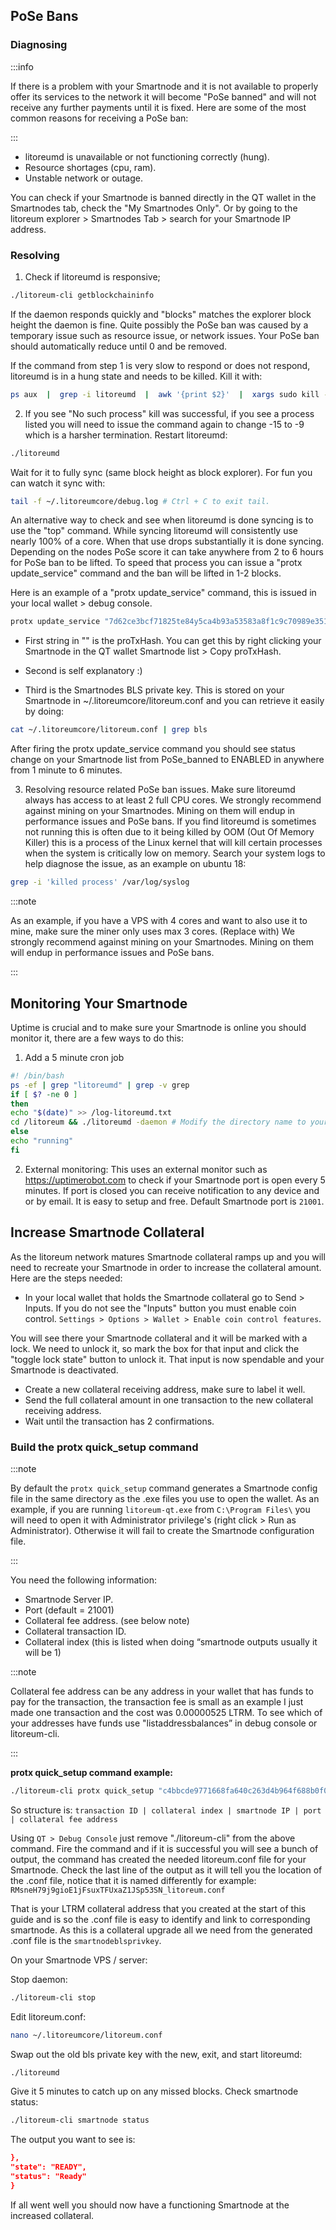 ## PoSe Bans

### Diagnosing

:::info

If there is a problem with your Smartnode and it is not available to properly offer its services to the network it will become "PoSe banned" and will not receive any further payments until it is fixed. Here are some of the most common reasons for receiving a PoSe ban:

:::

- litoreumd is unavailable or not functioning correctly (hung).
- Resource shortages (cpu, ram).
- Unstable network or outage.

You can check if your Smartnode is banned directly in the QT wallet in the Smartnodes tab, check the "My Smartnodes Only". Or by going to the litoreum explorer > Smartnodes Tab > search for your Smartnode IP address.

### Resolving

1. Check if litoreumd is responsive;

```bash
./litoreum-cli getblockchaininfo
```

If the daemon responds quickly and "blocks" matches the explorer block height the daemon is fine. Quite possibly the PoSe ban was caused by a temporary issue such as resource issue, or network issues. Your PoSe ban should automatically reduce until 0 and be removed.

If the command from step 1 is very slow to respond or does not respond, litoreumd is in a hung state and needs to be killed. Kill it with:

```bash
ps aux  |  grep -i litoreumd  |  awk '{print $2}'  |  xargs sudo kill -15
```

2. If you see "No such process" kill was successful, if you see a process listed you will need to issue the command again to change -15 to -9 which is a harsher termination. Restart litoreumd:

```bash
./litoreumd
```

Wait for it to fully sync (same block height as block explorer). For fun you can watch it sync with:

```bash
tail -f ~/.litoreumcore/debug.log # Ctrl + C to exit tail.
```

An alternative way to check and see when litoreumd is done syncing is to use the "top" command. While syncing litoreumd will consistently use nearly 100% of a core. When that use drops substantially it is done syncing. Depending on the nodes PoSe score it can take anywhere from 2 to 6 hours for PoSe ban to be lifted. To speed that process you can issue a "protx update_service" command and the ban will be lifted in 1-2 blocks.

Here is an example of a "protx update_service" command, this is issued in your local wallet > debug console.

```bash
protx update_service "7d62ce3bcf71825te84y5ca4b93a53583a8f1c9c70989e351c0f470088729a83" "your.smartnode.ip:21001" "3808471d6e52fe3b683474075cdf50192babe3b38203187ec0cg18fg54e439a4"
```

- First string in "" is the proTxHash. You can get this by right clicking your Smartnode in the QT wallet Smartnode list > Copy proTxHash.

- Second is self explanatory :)

- Third is the Smartnodes BLS private key. This is stored on your Smartnode in ~/.litoreumcore/litoreum.conf and you can retrieve it easily by doing:

```bash
cat ~/.litoreumcore/litoreum.conf | grep bls
```

After firing the protx update_service command you should see status change on your Smartnode list from PoSe_banned to ENABLED in anywhere from 1 minute to 6 minutes.

3. Resolving resource related PoSe ban issues. Make sure litoreumd always has access to at least 2 full CPU cores. We strongly recommend against mining on your Smartnodes. Mining on them will endup in performance issues and PoSe bans. If you find litoreumd is sometimes not running this is often due to it being killed by OOM (Out Of Memory Killer) this is a process of the Linux kernel that will kill certain processes when the system is critically low on memory. Search your system logs to help diagnose the issue, as an example on ubuntu 18:

```bash
grep -i 'killed process' /var/log/syslog
```

:::note

As an example, if you have a VPS with 4 cores and want to also use it to mine, make sure the miner only uses max 3 cores. (Replace with) We strongly recommend against mining on your Smartnodes. Mining on them will endup in performance issues and PoSe bans.

:::

## Monitoring Your Smartnode

Uptime is crucial and to make sure your Smartnode is online you should monitor it, there are a few ways to do this:

1. Add a 5 minute cron job

```bash
#! /bin/bash
ps -ef | grep "litoreumd" | grep -v grep
if [ $? -ne 0 ]
then
echo "$(date)" >> /log-litoreumd.txt
cd /litoreum && ./litoreumd -daemon # Modify the directory name to your own
else
echo "running"
fi
```
2. External monitoring: This uses an external monitor such as https://uptimerobot.com to check if your Smartnode port is open every 5 minutes. If port is closed you can receive notification to any device and or by email. It is easy to setup and free. Default Smartnode port is `21001`.

## Increase Smartnode Collateral

As the litoreum network matures Smartnode collateral ramps up and you will need to recreate your Smartnode in order to increase the collateral amount. Here are the steps needed:

- In your local wallet that holds the Smartnode collateral go to Send > Inputs. If you do not see the "Inputs" button you must enable coin control. `Settings > Options > Wallet > Enable coin control features`.

You will see there your Smartnode collateral and it will be marked with a lock. We need to unlock it, so mark the box for that input and click the "toggle lock state" button to unlock it. That input is now spendable and your Smartnode is deactivated.

- Create a new collateral receiving address, make sure to label it well.
- Send the full collateral amount in one transaction to the new collateral receiving address.
- Wait until the transaction has 2 confirmations.

### Build the protx quick_setup command

:::note

By default the `protx quick_setup` command generates a Smartnode config file in the same directory as the .exe files you use to open the wallet. As an example, if you are running `litoreum-qt.exe` from `C:\Program Files\` you will need to open it with Administrator privilege's (right click > Run as Administrator). Otherwise it will fail to create the Smartnode configuration file.

:::

You need the following information:

- Smartnode Server IP.
- Port (default = 21001)
- Collateral fee address. (see below note)
- Collateral transaction ID.
- Collateral index (this is listed when doing “smartnode outputs usually it will be 1)

:::note

Collateral fee address can be any address in your wallet that has funds to pay for the transaction, the transaction fee is small as an example I just made one transaction and the cost was 0.00000525 LTRM. To see which of your addresses have funds use "listaddressbalances” in debug console or litoreum-cli.

:::

**protx quick_setup command example:**
```bash
./litoreum-cli protx quick_setup "c4bbcde9771668fa640c263d4b964f688b0f039f7b684e715d92e4012369fea6" "1" "209.151.154.120:21001" "LFbWv94ZfueciwVVpHLMdqFayaXAS4sBxP"
```

So structure is: `transaction ID | collateral index | smartnode IP | port | collateral fee address`

Using `QT > Debug Console` just remove "./litoreum-cli" from the above command. Fire the command and if it is successful you will see a bunch of output, the command has created the needed litoreum.conf file for your Smartnode. Check the last line of the output as it will tell you the location of the .conf file, notice that it is named differently for example: `RMsneH79j9gioE1jFsuxTFUxaZ1JSp53SN_litoreum.conf`

That is your LTRM collateral address that you created at the start of this guide and is so the .conf file is easy to identify and link to corresponding smartnode. As this is a collateral upgrade all we need from the generated .conf file is the `smartnodeblsprivkey`.

On your Smartnode VPS / server:

Stop daemon:

```bash
./litoreum-cli stop
```

Edit litoreum.conf:

```bash
nano ~/.litoreumcore/litoreum.conf
```

Swap out the old bls private key with the new, exit, and start litoreumd:

```bash
./litoreumd
```

Give it 5 minutes to catch up on any missed blocks.
Check smartnode status:

```bash
./litoreum-cli smartnode status
```

The output you want to see is:

```json
},
"state": "READY",  
"status": "Ready" 
}
```

If all went well you should now have a functioning Smartnode at the increased collateral.